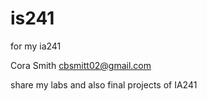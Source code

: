 # is241
for my ia241

Cora Smith 
cbsmitt02@gmail.com

share my labs and also final projects of IA241
